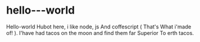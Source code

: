 # hello---world
Hello-world
Hubot here, i like node, js And coffescript ( That's What i'made of! ).
I'have had tacos on the moon and find them far
Superior To erth tacos.
